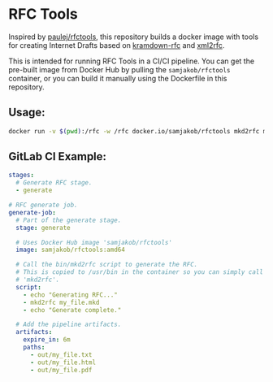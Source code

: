 # RFC Tools
Inspired by [paulej/rfctools](https://github.com/paulej/rfctools), this
repository builds a docker image with tools for creating Internet Drafts based
on [kramdown-rfc](https://github.com/cabo/kramdown-rfc) and
[xml2rfc](https://xml2rfc.tools.ietf.org).

This is intended for running RFC Tools in a CI/CI pipeline. You can get the
pre-built image from Docker Hub by pulling the `samjakob/rfctools` container,
or you can build it manually using the Dockerfile in this repository.

## Usage:
```bash
docker run -v $(pwd):/rfc -w /rfc docker.io/samjakob/rfctools mkd2rfc my_file.mkd
```

## GitLab CI Example:
```yaml
stages:
  # Generate RFC stage.
  - generate

# RFC generate job.
generate-job:
  # Part of the generate stage.
  stage: generate

  # Uses Docker Hub image 'samjakob/rfctools'
  image: samjakob/rfctools:amd64

  # Call the bin/mkd2rfc script to generate the RFC.
  # This is copied to /usr/bin in the container so you can simply call it with
  # 'mkd2rfc'.
  script:
    - echo "Generating RFC..."
    - mkd2rfc my_file.mkd
    - echo "Generate complete."

  # Add the pipeline artifacts.
  artifacts:
    expire_in: 6m
    paths:
      - out/my_file.txt
      - out/my_file.html
      - out/my_file.pdf

```
